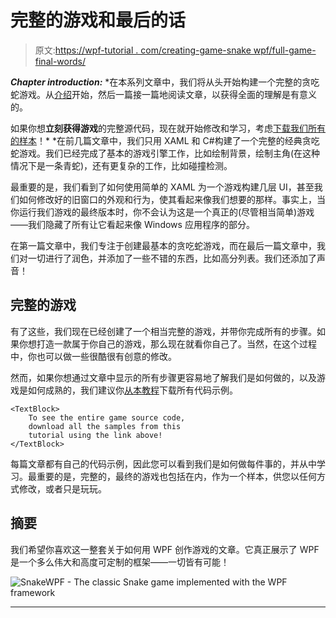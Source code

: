 # 完整的游戏和最后的话

> 原文:[https://wpf-tutorial . com/creating-game-snake wpf/full-game-final-words/](https://wpf-tutorial.com/creating-game-snakewpf/full-game-final-words/)

***Chapter introduction:*** *在本系列文章中，我们将从头开始构建一个完整的贪吃蛇游戏。从[介绍](https://www.wpf-tutorial.com/creating-game-snakewpf/introduction/)开始，然后一篇接一篇地阅读文章，以获得全面的理解是有意义的。

如果你想**立刻获得游戏**的完整源代码，现在就开始修改和学习，考虑[下载我们所有的样本](https://www.wpf-tutorial.com/download-wpf-tutorial-pdf-with-sample-code/)！*  *在前几篇文章中，我们只用 XAML 和 C#构建了一个完整的经典贪吃蛇游戏。我们已经完成了基本的游戏引擎工作，比如绘制背景，绘制主角(在这种情况下是一条青蛇)，还有更复杂的工作，比如碰撞检测。

最重要的是，我们看到了如何使用简单的 XAML 为一个游戏构建几层 UI，甚至我们如何修改好的旧窗口的外观和行为，使其看起来像我们想要的那样。事实上，当你运行我们游戏的最终版本时，你不会认为这是一个真正的(尽管相当简单)游戏——我们隐藏了所有让它看起来像 Windows 应用程序的部分。

在第一篇文章中，我们专注于创建最基本的贪吃蛇游戏，而在最后一篇文章中，我们对一切进行了润色，并添加了一些不错的东西，比如高分列表。我们还添加了声音！

## 完整的游戏

有了这些，我们现在已经创建了一个相当完整的游戏，并带你完成所有的步骤。如果你想打造一款属于你自己的游戏，那么现在就看你自己了。当然，在这个过程中，你也可以做一些很酷很有创意的修改。

然而，如果你想通过文章中显示的所有步骤更容易地了解我们是如何做的，以及游戏是如何成熟的，我们建议你[从本教程](https://www.wpf-tutorial.com/download-wpf-tutorial-pdf-with-sample-code/)下载所有代码示例。

<input type="hidden" name="IL_IN_ARTICLE">

```
<TextBlock>
	To see the entire game source code, 
	download all the samples from this
	tutorial using the link above!
</TextBlock>
```

每篇文章都有自己的代码示例，因此您可以看到我们是如何做每件事的，并从中学习。最重要的是，完整的，最终的游戏也包括在内，作为一个样本，供您以任何方式修改，或者只是玩玩。

## 摘要

我们希望你喜欢这一整套关于如何用 WPF 创作游戏的文章。它真正展示了 WPF 是一个多么伟大和高度可定制的框架——一切皆有可能！

![](../Images/092f30d94f0034d22ca0806b76d34798.png "SnakeWPF - The classic Snake game implemented with the WPF framework")

* * **